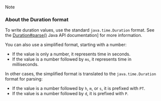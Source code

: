<a name="duration-note-anchor"></a>

> [!NOTE]
> ### About the Duration format
> 
> To write duration values, use the standard `java.time.Duration` format.
> See the [Duration#parse()](https://docs.oracle.com/en/java/javase/17/docs/api/java.base/java/time/Duration.html#parse(java.lang.CharSequence)) Java API documentation] for more information.
> 
> You can also use a simplified format, starting with a number:
> 
> * If the value is only a number, it represents time in seconds.
> * If the value is a number followed by `ms`, it represents time in milliseconds.
> 
> In other cases, the simplified format is translated to the `java.time.Duration` format for parsing:
> 
> * If the value is a number followed by `h`, `m`, or `s`, it is prefixed with `PT`.
> * If the value is a number followed by `d`, it is prefixed with `P`.
